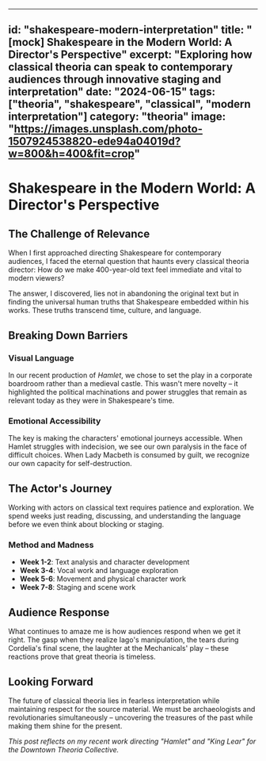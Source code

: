 
---
id: "shakespeare-modern-interpretation"
title: "[mock] Shakespeare in the Modern World: A Director's Perspective"
excerpt: "Exploring how classical theoria can speak to contemporary audiences through innovative staging and interpretation"
date: "2024-06-15"
tags: ["theoria", "shakespeare", "classical", "modern interpretation"]
category: "theoria"
image: "https://images.unsplash.com/photo-1507924538820-ede94a04019d?w=800&h=400&fit=crop"
---

# Shakespeare in the Modern World: A Director's Perspective

## The Challenge of Relevance

When I first approached directing Shakespeare for contemporary audiences, I faced the eternal question that haunts every classical theoria director: How do we make 400-year-old text feel immediate and vital to modern viewers?

The answer, I discovered, lies not in abandoning the original text but in finding the universal human truths that Shakespeare embedded within his works. These truths transcend time, culture, and language.

## Breaking Down Barriers

### Visual Language
In our recent production of *Hamlet*, we chose to set the play in a corporate boardroom rather than a medieval castle. This wasn't mere novelty – it highlighted the political machinations and power struggles that remain as relevant today as they were in Shakespeare's time.

### Emotional Accessibility
The key is making the characters' emotional journeys accessible. When Hamlet struggles with indecision, we see our own paralysis in the face of difficult choices. When Lady Macbeth is consumed by guilt, we recognize our own capacity for self-destruction.

## The Actor's Journey

Working with actors on classical text requires patience and exploration. We spend weeks just reading, discussing, and understanding the language before we even think about blocking or staging.

### Method and Madness
- **Week 1-2**: Text analysis and character development
- **Week 3-4**: Vocal work and language exploration
- **Week 5-6**: Movement and physical character work
- **Week 7-8**: Staging and scene work

## Audience Response

What continues to amaze me is how audiences respond when we get it right. The gasp when they realize Iago's manipulation, the tears during Cordelia's final scene, the laughter at the Mechanicals' play – these reactions prove that great theoria is timeless.

## Looking Forward

The future of classical theoria lies in fearless interpretation while maintaining respect for the source material. We must be archaeologists and revolutionaries simultaneously – uncovering the treasures of the past while making them shine for the present.

*This post reflects on my recent work directing "Hamlet" and "King Lear" for the Downtown Theoria Collective.*
